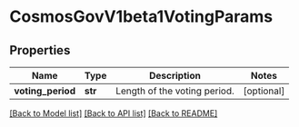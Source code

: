 # CosmosGovV1beta1VotingParams

## Properties
Name | Type | Description | Notes
------------ | ------------- | ------------- | -------------
**voting_period** | **str** | Length of the voting period. | [optional] 

[[Back to Model list]](../README.md#documentation-for-models) [[Back to API list]](../README.md#documentation-for-api-endpoints) [[Back to README]](../README.md)

